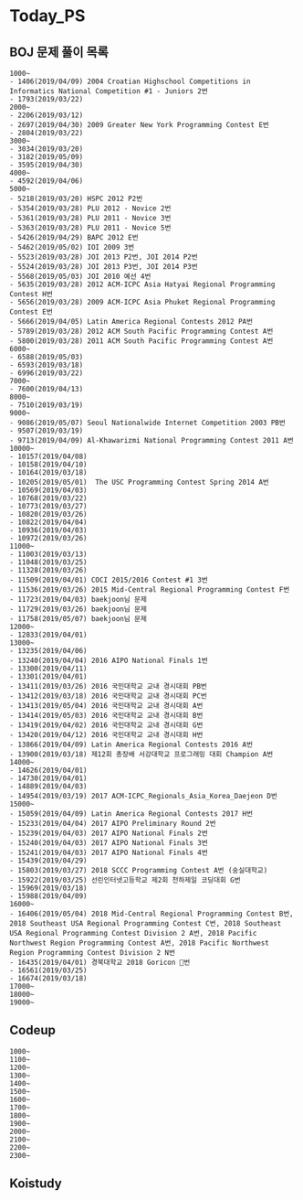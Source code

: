 # Today_PS

## BOJ 문제 풀이 목록

    1000~
    - 1406(2019/04/09) 2004 Croatian Highschool Competitions in Informatics National Competition #1 - Juniors 2번
    - 1793(2019/03/22)
    2000~
    - 2206(2019/03/12)
    - 2697(2019/04/30) 2009 Greater New York Programming Contest E번
    - 2804(2019/03/22)
    3000~
    - 3034(2019/03/20)
    - 3182(2019/05/09)
    - 3595(2019/04/30)
    4000~
    - 4592(2019/04/06)
    5000~
    - 5218(2019/03/20) HSPC 2012 P2번
    - 5354(2019/03/28) PLU 2012 - Novice 2번
    - 5361(2019/03/28) PLU 2011 - Novice 3번
    - 5363(2019/03/28) PLU 2011 - Novice 5번
    - 5426(2019/04/29) BAPC 2012 E번
    - 5462(2019/05/02) IOI 2009 3번
    - 5523(2019/03/28) JOI 2013 P2번, JOI 2014 P2번
    - 5524(2019/03/28) JOI 2013 P3번, JOI 2014 P3번
    - 5568(2019/05/03) JOI 2010 예선 4번
    - 5635(2019/03/28) 2012 ACM-ICPC Asia Hatyai Regional Programming Contest H번
    - 5656(2019/03/28) 2009 ACM-ICPC Asia Phuket Regional Programming Contest E번
    - 5666(2019/04/05) Latin America Regional Contests 2012 PA번
    - 5789(2019/03/28) 2012 ACM South Pacific Programming Contest A번
    - 5800(2019/03/28) 2011 ACM South Pacific Programming Contest A번
    6000~
    - 6588(2019/05/03)
    - 6593(2019/03/18)
    - 6996(2019/03/22)
    7000~
    - 7600(2019/04/13)
    8000~
    - 7510(2019/03/19)
    9000~
    - 9086(2019/05/07) Seoul Nationalwide Internet Competition 2003 PB번
    - 9507(2019/03/19)
    - 9713(2019/04/09) Al-Khawarizmi National Programming Contest 2011 A번
    10000~
    - 10157(2019/04/08)
    - 10158(2019/04/10)
    - 10164(2019/03/18)
    - 10205(2019/05/01)  The USC Programming Contest Spring 2014 A번
    - 10569(2019/04/03)
    - 10768(2019/03/22)
    - 10773(2019/03/27)
    - 10820(2019/03/26)
    - 10822(2019/04/04)
    - 10936(2019/04/03)
    - 10972(2019/03/26)
    11000~
    - 11003(2019/03/13)
    - 11048(2019/03/25)
    - 11328(2019/03/26)
    - 11509(2019/04/01) COCI 2015/2016 Contest #1 3번
    - 11536(2019/03/26) 2015 Mid-Central Regional Programming Contest F번
    - 11723(2019/04/03) baekjoon님 문제
    - 11729(2019/03/26) baekjoon님 문제
    - 11758(2019/05/07) baekjoon님 문제
    12000~
    - 12833(2019/04/01)
    13000~
    - 13235(2019/04/06)
    - 13240(2019/04/04) 2016 AIPO National Finals 1번
    - 13300(2019/04/11)
    - 13301(2019/04/01)
    - 13411(2019/03/26) 2016 국민대학교 교내 경시대회 PB번
    - 13412(2019/03/18) 2016 국민대학교 교내 경시대회 PC번
    - 13413(2019/05/04) 2016 국민대학교 교내 경시대회 A번
    - 13414(2019/05/03) 2016 국민대학교 교내 경시대회 B번
    - 13419(2019/04/02) 2016 국민대학교 교내 경시대회 G번
    - 13420(2019/04/12) 2016 국민대학교 교내 경시대회 H번
    - 13866(2019/04/09) Latin America Regional Contests 2016 A번
    - 13900(2019/03/18) 제12회 총장배 서강대학교 프로그래밍 대회 Champion A번
    14000~
    - 14626(2019/04/01)
    - 14730(2019/04/01)
    - 14889(2019/04/03)
    - 14954(2019/03/19) 2017 ACM-ICPC_Regionals_Asia_Korea_Daejeon D번
    15000~
    - 15059(2019/04/09) Latin America Regional Contests 2017 H번
    - 15233(2019/04/04) 2017 AIPO Preliminary Round 2번
    - 15239(2019/04/03) 2017 AIPO National Finals 2번
    - 15240(2019/04/03) 2017 AIPO National Finals 3번
    - 15241(2019/04/03) 2017 AIPO National Finals 4번
    - 15439(2019/04/29)
    - 15803(2019/03/27) 2018 SCCC Programming Contest A번 (숭실대학교)
    - 15922(2019/03/25) 선린인터넷고등학교 제2회 천하제일 코딩대회 G번
    - 15969(2019/03/18)
    - 15988(2019/04/09)
    16000~
    - 16406(2019/05/04) 2018 Mid-Central Regional Programming Contest B번, 2018 Southeast USA Regional Programming Contest C번, 2018 Southeast USA Regional Programming Contest Division 2 A번, 2018 Pacific Northwest Region Programming Contest A번, 2018 Pacific Northwest Region Programming Contest Division 2 N번
    - 16435(2019/04/01) 경북대학교 2018 Goricon 🐍번
    - 16561(2019/03/25)
    - 16674(2019/03/18)
    17000~
    18000~
    19000~
## Codeup
    1000~
    1100~
    1200~
    1300~
    1400~
    1500~
    1600~
    1700~
    1800~
    1900~
    2000~
    2100~
    2200~
    2300~
## Koistudy